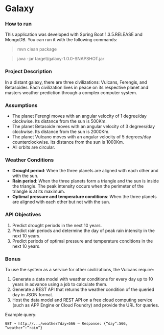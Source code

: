 # Galaxy

### How to run

This application was developed with Spring Boot 1.3.5.RELEASE and MongoDB. You can run it with the following commands:

> mvn clean package

> java -jar target/galaxy-1.0.0-SNAPSHOT.jar

### Project Description

In a distant galaxy, there are three civilizations: Vulcans, Ferengis, and Betasoides. Each civilization lives in peace on its respective planet and masters weather prediction through a complex computer system.

### Assumptions

- The planet Ferengi moves with an angular velocity of 1 degree/day clockwise. Its distance from the sun is 500Km.
- The planet Betasoide moves with an angular velocity of 3 degrees/day clockwise. Its distance from the sun is 2000Km.
- The planet Vulcano moves with an angular velocity of 5 degrees/day counterclockwise. Its distance from the sun is 1000Km.
- All orbits are circular.

### Weather Conditions

- **Drought period**: When the three planets are aligned with each other and with the sun.
- **Rain period**: When the three planets form a triangle and the sun is inside the triangle. The peak intensity occurs when the perimeter of the triangle is at its maximum.
- **Optimal pressure and temperature conditions**: When the three planets are aligned with each other but not with the sun.

### API Objectives

1. Predict drought periods in the next 10 years.
2. Predict rain periods and determine the day of peak rain intensity in the next 10 years.
3. Predict periods of optimal pressure and temperature conditions in the next 10 years.

### Bonus

To use the system as a service for other civilizations, the Vulcans require:

1. Generate a data model with weather conditions for every day up to 10 years in advance using a job to calculate them.
2. Generate a REST API that returns the weather condition of the queried day in JSON format.
3. Host the data model and REST API on a free cloud computing service (such as APP Engine or Cloud Foundry) and provide the URL for queries.

Example query:
```
GET → http://.../weather?day=566 → Response: {“day”:566, “weather”:”rain”}
```